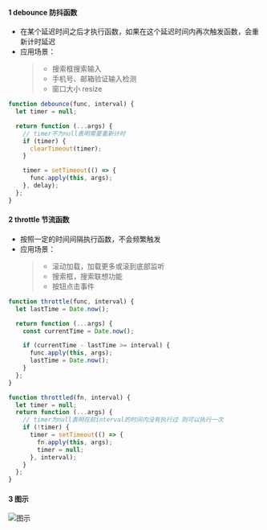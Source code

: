 #### 1 debounce 防抖函数

- 在某个延迟时间之后才执行函数，如果在这个延迟时间内再次触发函数，会重新计时延迟
- 应用场景：
  > - 搜索框搜索输入
  > - 手机号、邮箱验证输入检测
  > - 窗口大小 resize

```js
function debounce(func, interval) {
  let timer = null;

  return function (...args) {
    // timer不为null表明需要重新计时
    if (timer) {
      clearTimeout(timer);
    }

    timer = setTimeout(() => {
      func.apply(this, args);
    }, delay);
  };
}
```

#### 2 throttle 节流函数

- 按照一定的时间间隔执行函数，不会频繁触发
- 应用场景：
  > - 滚动加载，加载更多或滚到底部监听
  > - 搜索框，搜索联想功能
  > - 按钮点击事件

```js 时间戳写法
function throttle(func, interval) {
  let lastTime = Date.now();

  return function (...args) {
    const currentTime = Date.now();

    if (currentTime - lastTime >= interval) {
      func.apply(this, args);
      lastTime = Date.now();
    }
  };
}
```

```js 定时器写法
function throttled(fn, interval) {
  let timer = null;
  return function (...args) {
    // timer为null表明在前interval的时间内没有执行过 则可以执行一次
    if (!timer) {
      timer = setTimeout(() => {
        fn.apply(this, args);
        timer = null;
      }, interval);
    }
  };
}
```

#### 3 图示

![图示](https://static.vue-js.com/a2c81b50-8787-11eb-ab90-d9ae814b240d.png)
